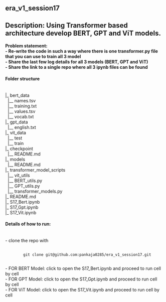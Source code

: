 ## era_v1_session17
<h2> Description:
 Using Transformer based architecture develop BERT, GPT and ViT models.
</h2>
<h4>
Problem statement:<br/>
- Re-write the code in such a way where there is one transformer.py file that you can use to train all 3 model<br/>
- Share the last few log details for all 3 models (BERT, GPT and ViT)<br/>
- Share the link to a single repo where all 3 ipynb files can be found<br/>
</h4>

<h4> Folder structure</h4> <br/>
|_ bert_data <br/>
&nbsp;&nbsp;|__ names.tsv <br/>
&nbsp;&nbsp;|__ training.txt <br/>
&nbsp;&nbsp;|__ values.tsv <br/>
&nbsp;&nbsp;|__ vocab.txt <br/>
|_ gpt_data <br/>
&nbsp;&nbsp;|__ english.txt <br/>
|_ vit_data <br/>
&nbsp;&nbsp;|__ test <br/>
&nbsp;&nbsp;|__ train <br/>
|_ checkpoint <br/>
&nbsp;&nbsp;|__ README.md <br/>
|_ models <br/>
&nbsp;&nbsp;|__ README.md <br/>
|_ transformer_model_scripts <br/>
&nbsp;&nbsp;|__ vit_utils <br/>
&nbsp;&nbsp;|__ BERT_utils.py <br/>
&nbsp;&nbsp;|__ GPT_utils.py <br/>
&nbsp;&nbsp;|__ transformer_models.py <br/>
|_ README.md <br/>
|_ S17_Bert.ipynb <br/>
|_ S17_Gpt.ipynb <br/>
|_ S17_Vit.ipynb <br/>

<h4> Details of how to run: </h4><br/>
- clone the repo with <br/>
<pre>
    <code>
        git clone git@github.com:pankaja0285/era_v1_session17.git
    </code>
</pre>
- FOR BERT Model: click to open the S17_Bert.ipynb and proceed to run cell by cell<br/>
- FOR GPT Model: click to open the S17_Gpt.ipynb and proceed to run cell by cell<br/>
- FOR ViT Model: click to open the S17_Vit.ipynb and proceed to run cell by cell<br/>

